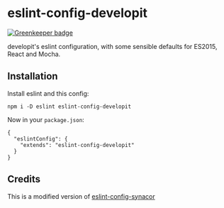 # eslint-config-developit

[![Greenkeeper badge](https://badges.greenkeeper.io/developit/eslint-config-developit.svg)](https://greenkeeper.io/)

developit's eslint configuration, with some sensible defaults for ES2015, React and Mocha.

## Installation

Install eslint and this config:

```
npm i -D eslint eslint-config-developit
```

Now in your `package.json`:

````
{
  "eslintConfig": {
    "extends": "eslint-config-developit"
  }
}
````

## Credits

This is a modified version of [eslint-config-synacor](https://github.com/synacor/eslint-config-synacor)
